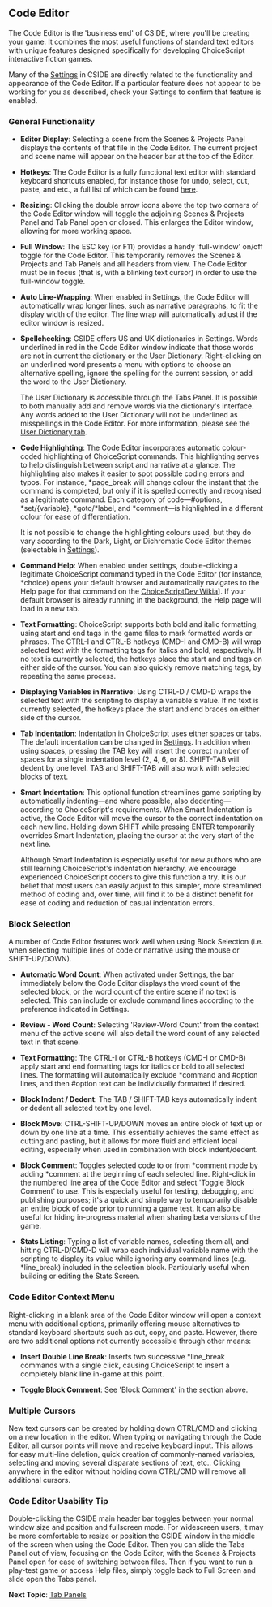 ## Code Editor

The Code Editor is the 'business end' of CSIDE, where you'll be creating your game. It combines the most useful functions of standard text editors with unique features designed specifically for developing ChoiceScript interactive fiction games.

Many of the <a href="#" rel="cside" title="settings" onclick="CSIDE(parent.cside.selectTab.bind(null, 'settings'));">Settings</a> in CSIDE are directly related to the functionality and appearance of the Code Editor. If a particular feature does not appear to be working for you as described, check your Settings to confirm that feature is enabled.

### General Functionality

- **Editor Display**: Selecting a scene from the Scenes & Projects Panel displays the contents of that file in the Code Editor. The current project and scene name will appear on the header bar at the top of the Editor.

- **Hotkeys**: The Code Editor is a fully functional text editor with standard keyboard shortcuts enabled, for instance those for undo, select, cut, paste, and etc., a full list of which can be found [here](topics/keyboard-shortcuts.md "Keyboard Shortcuts").

- **Resizing**: Clicking the double arrow icons above the top two corners of the Code Editor window will toggle the adjoining Scenes & Projects Panel and Tab Panel open or closed. This enlarges the Editor window, allowing for more working space.

- **Full Window**: The ESC key (or F11) provides a handy 'full-window' on/off toggle for the Code Editor. This temporarily removes the Scenes & Projects and Tab Panels and all headers from view. The Code Editor must be in focus (that is, with a blinking text cursor) in order to use the full-window toggle.

- **Auto Line-Wrapping**: When enabled in Settings, the Code Editor will automatically wrap longer lines, such as narrative paragraphs, to fit the display width of the editor. The line wrap will automatically adjust if the editor window is resized.

- **Spellchecking**: CSIDE offers US and UK dictionaries in Settings. Words underlined in red in the Code Editor window indicate that those words are not in current the dictionary or the User Dictionary. Right-clicking on an underlined word presents a menu with options to choose an alternative spelling, ignore the spelling for the current session, or add the word to the User Dictionary.

	The User Dictionary is accessible through the Tabs Panel. It is possible to both manually add and remove words via the dictionary's interface. Any words added to the User Dictionary will not be underlined as misspellings in the Code Editor. For more information, please see the <a href="#" rel="cside" title="User dictionary" onclick="CSIDE(parent.cside.selectTab.bind(null, 'dictionary'));">User Dictionary tab</a>.

- **Code Highlighting**: The Code Editor incorporates automatic colour-coded highlighting of ChoiceScript commands. This highlighting serves to help distinguish between script and narrative at a glance. The highlighting also makes it easier to spot possible coding errors and typos. For instance, *page_break will change colour the instant that the command is completed, but only if it is spelled correctly and recognised as a legitimate command. Each category of code—#options, *set/{variable}, *goto/*label, and *comment—is highlighted in a different colour for ease of differentiation.

	It is not possible to change the highlighting colours used, but they do vary according to the Dark, Light, or Dichromatic Code Editor themes (selectable in <a href="#" rel="cside" title="settings" onclick="CSIDE(parent.cside.selectTab.bind(null, 'settings'));">Settings</a>).


- **Command Help**: When enabled under settings, double-clicking a legitimate ChoiceScript command typed in the Code Editor (for instance, *choice) opens your default browser and automatically navigates to the Help page for that command on the [ChoiceScriptDev Wikia](http://www.choicescriptdev.wikia.com/ "ChoiceScriptDev Wikia")]. If your default browser is already running in the background, the Help page will load in a new tab.

- **Text Formatting**: ChoiceScript supports both bold and italic formatting, using start and end tags in the game files to mark formatted words or phrases. The CTRL-I and CTRL-B hotkeys (CMD-I and CMD-B) will wrap selected text with the formatting tags for italics and bold, respectively. If no text is currently selected, the hotkeys place the start and end tags on either side of the cursor. You can also quickly remove matching tags, by repeating the same process.

- **Displaying Variables in Narrative**: Using CTRL-D / CMD-D wraps the selected text with the scripting to display a variable's value. If no text is currently selected, the hotkeys place the start and end braces on either side of the cursor.

- **Tab Indentation**: Indentation in ChoiceScript uses either spaces or tabs. The default indentation can be changed in <a href="#" rel="cside" title="settings" onclick="CSIDE(parent.cside.selectTab.bind(null, 'settings'));">Settings</a>. In addition when using spaces, pressing the TAB key will insert the correct number of spaces for a single indentation level (2, 4, 6, or 8). SHIFT-TAB will dedent by one level. TAB and SHIFT-TAB will also work with selected blocks of text.

- **Smart Indentation**: This optional function streamlines game scripting by automatically indenting—and where possible, also dedenting—according to ChoiceScript's requirements. When Smart Indentation is active, the Code Editor will move the cursor to the correct indentation on each new line. Holding down SHIFT while pressing ENTER temporarily overrides Smart Indentation, placing the cursor at the very start of the next line.

	Although Smart Indentation is especially useful for new authors who are still learning ChoiceScript's indentation hierarchy, we encourage experienced ChoiceScript coders to give this function a try. It is our belief that most users can easily adjust to this simpler, more streamlined method of coding and, over time, will find it to be a distinct benefit for ease of coding and reduction of casual indentation errors.


### Block Selection

A number of Code Editor features work well when using Block Selection (i.e. when selecting multiple lines of code or narrative using the mouse or SHIFT-UP/DOWN).

- **Automatic Word Count**: When activated under Settings, the bar immediately below the Code Editor displays the word count of the selected block, or the word count of the entire scene if no text is selected. This can include or exclude command lines according to the preference indicated in Settings.

- **Review - Word Count**: Selecting 'Review-Word Count' from the context menu of the active scene will also detail the word count of any selected text in that scene.

- **Text Formatting**: The CTRL-I or CTRL-B hotkeys (CMD-I or CMD-B) apply start and end formatting tags for italics or bold to all selected lines. The formatting will automatically exclude *command and #option lines, and then #option text can be individually formatted if desired.

- **Block Indent / Dedent**: The TAB / SHIFT-TAB keys automatically indent or dedent all selected text by one level.

- **Block Move**: CTRL-SHIFT-UP/DOWN moves an entire block of text up or down by one line at a time. This essentially achieves the same effect as cutting and pasting, but it allows for more fluid and efficient local editing, especially when used in combination with block indent/dedent.

- **Block Comment**: Toggles selected code to or from *comment mode by adding *comment at the beginning of each selected line. Right-click in the numbered line area of the Code Editor and select 'Toggle Block Comment' to use. This is especially useful for testing, debugging, and publishing purposes; it's a quick and simple way to temporarily disable an entire block of code prior to running a game test. It can also be useful for hiding in-progress material when sharing beta versions of the game.

- **Stats Listing**: Typing a list of variable names, selecting them all, and hitting CTRL-D/CMD-D will wrap each individual variable name with the scripting to display its value while ignoring any command lines (e.g. *line_break) included in the selection block. Particularly useful when building or editing the Stats Screen.


### Code Editor Context Menu

Right-clicking in a blank area of the Code Editor window will open a context menu with additional options, primarily offering mouse alternatives to standard keyboard shortcuts such as cut, copy, and paste. However, there are two additional options not currently accessible through other means:

- **Insert Double Line Break**: Inserts two successive *line_break commands with a single click, causing ChoiceScript to insert a completely blank line in-game at this point.

- **Toggle Block Comment**: See 'Block Comment' in the section above.

### Multiple Cursors

New text cursors can be created by holding down CTRL/CMD and clicking on a new location in the editor. When typing or navigating through the Code Editor, all cursor points will move and receive keyboard input. This allows for easy multi-line deletion, quick creation of commonly-named variables, selecting and moving several disparate sections of text, etc.. Clicking anywhere in the editor without holding down CTRL/CMD will remove all additional cursors.

### Code Editor Usability Tip

Double-clicking the CSIDE main header bar toggles between your normal window size and position and fullscreen mode. For widescreen users, it may be more comfortable to resize or position the CSIDE window in the middle of the screen when using the Code Editor. Then you can slide the Tabs Panel out of view, focusing on the Code Editor, with the Scenes & Projects Panel open for ease of switching between files. Then if you want to run a play-test game or access Help files, simply toggle back to Full Screen and slide open the Tabs panel.


**Next Topic**: [Tab Panels](topics/tab-panels.md "Tab Panels")
